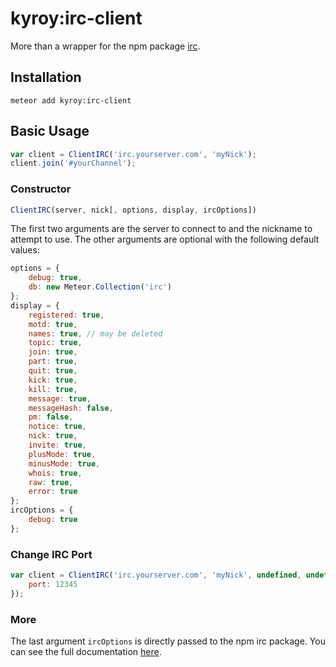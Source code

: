 kyroy:irc-client
================

More than a wrapper for the npm package [irc](https://www.npmjs.com/package/irc).

## Installation
```
meteor add kyroy:irc-client
```

## Basic Usage
```js
var client = ClientIRC('irc.yourserver.com', 'myNick');
client.join('#yourChannel');
```

### Constructor
```js
ClientIRC(server, nick[, options, display, ircOptions])
```
The first two arguments are the server to connect to and the nickname to attempt to use.
The other arguments are optional with the following default values:
```js
options = {
    debug: true,
    db: new Meteor.Collection('irc')
};
display = {
    registered: true,
    motd: true,
    names: true, // may be deleted
    topic: true,
    join: true,
    part: true,
    quit: true,
    kick: true,
    kill: true,
    message: true,
    messageHash: false,
    pm: false,
    notice: true,
    nick: true,
    invite: true,
    plusMode: true,
    minusMode: true,
    whois: true,
    raw: true,
    error: true
};
ircOptions = {
    debug: true
};
```

### Change IRC Port
```js
var client = ClientIRC('irc.yourserver.com', 'myNick', undefined, undefined, {
    port: 12345
});
```

### More
The last argument ```ircOptions``` is directly passed to the npm irc package.
You can see the full documentation [here](https://node-irc.readthedocs.org/en/latest/).